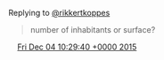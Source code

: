 Replying to [@rikkertkoppes](https://twitter.com/rikkertkoppes/status/672521704611176448)

> number of inhabitants or surface?

<img src="../../media/tweet.ico" width="12" /> [Fri Dec 04 10:29:40 +0000 2015](https://twitter.com/DromerDenker/status/672724441756016640)